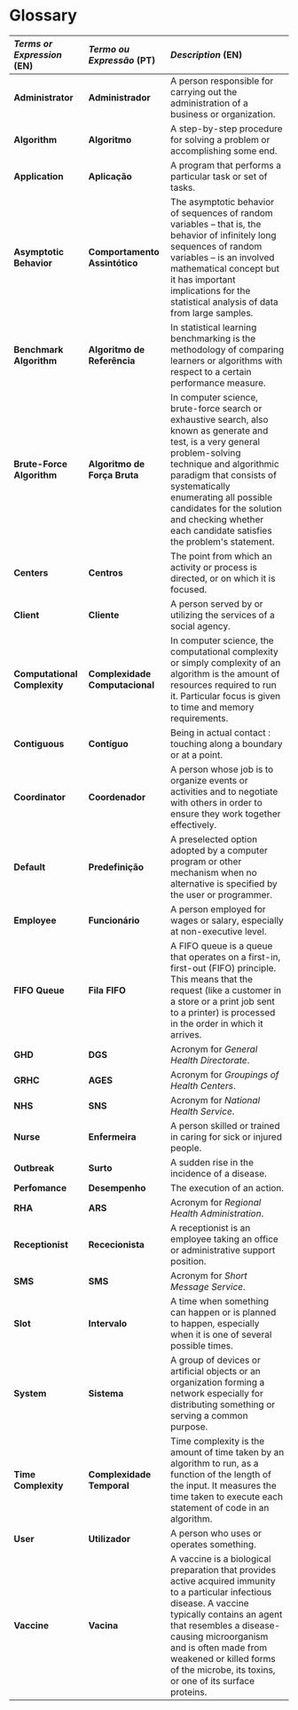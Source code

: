 # Glossary

| **_Terms or Expression_** (EN)  | **_Termo ou Expressão_** (PT) | **_Description_** (EN)                                           |                                       
|:------------------------|:-----------------|:--------------------------------------------|
| **Administrator** | **Administrador** | A person responsible for carrying out the administration of a business or organization. |
| **Algorithm** | **Algoritmo** | A step-by-step procedure for solving a problem or accomplishing some end. |
| **Application** | **Aplicação** | A program that performs a particular task or set of tasks. |
| **Asymptotic Behavior** | **Comportamento Assintótico** | The asymptotic behavior of sequences of random variables – that is, the behavior of infinitely long sequences of random variables – is an involved mathematical concept but it has important implications for the statistical analysis of data from large samples. |
| **Benchmark Algorithm** | **Algoritmo de Referência** | In statistical learning benchmarking is the methodology of comparing learners or algorithms with respect to a certain performance measure. |
| **Brute-Force Algorithm** | **Algoritmo de Força Bruta** | In computer science, brute-force search or exhaustive search, also known as generate and test, is a very general problem-solving technique and algorithmic paradigm that consists of systematically enumerating all possible candidates for the solution and checking whether each candidate satisfies the problem's statement. |
| **Centers** | **Centros** | The point from which an activity or process is directed, or on which it is focused. |
| **Client** | **Cliente** | A person served by or utilizing the services of a social agency. |
| **Computational Complexity** | **Complexidade Computacional** | In computer science, the computational complexity or simply complexity of an algorithm is the amount of resources required to run it. Particular focus is given to time and memory requirements.|
| **Contiguous** | **Contíguo** | Being in actual contact : touching along a boundary or at a point. |
| **Coordinator** | **Coordenador** | A person whose job is to organize events or activities and to negotiate with others in order to ensure they work together effectively. |
| **Default** | **Predefinição** | A preselected option adopted by a computer program or other mechanism when no alternative is specified by the user or programmer. |
| **Employee** | **Funcionário** | A person employed for wages or salary, especially at non-executive level. |
| **FIFO Queue** | **Fila FIFO** | A FIFO queue is a queue that operates on a first-in, first-out (FIFO) principle. This means that the request (like a customer in a store or a print job sent to a printer) is processed in the order in which it arrives. |
| **GHD** | **DGS** | Acronym for _General Health Directorate_.|
| **GRHC** | **AGES** | Acronym for _Groupings of Health Centers_.|
| **NHS** | **SNS** | Acronym for _National Health Service_.|
| **Nurse** | **Enfermeira** | A person skilled or trained in caring for sick or injured people. |
| **Outbreak** | **Surto** | A sudden rise in the incidence of a disease. |
| **Perfomance** | **Desempenho** | The execution of an action. |
| **RHA** | **ARS** | Acronym for _Regional Health Administration_.|
| **Receptionist** | **Rececionista** | A receptionist is an employee taking an office or administrative support position.|
| **SMS** | **SMS** | Acronym for _Short Message Service_. |
| **Slot** | **Intervalo** | A time when something can happen or is planned to happen, especially when it is one of several possible times.|
| **System** | **Sistema** | A group of devices or artificial objects or an organization forming a network especially for distributing something or serving a common purpose. |
| **Time Complexity** | **Complexidade Temporal** | Time complexity is the amount of time taken by an algorithm to run, as a function of the length of the input. It measures the time taken to execute each statement of code in an algorithm.|
| **User** | **Utilizador** | A person who uses or operates something. |
| **Vaccine** | **Vacina** | A vaccine is a biological preparation that provides active acquired immunity to a particular infectious disease. A vaccine typically contains an agent that resembles a disease-causing microorganism and is often made from weakened or killed forms of the microbe, its toxins, or one of its surface proteins.|







